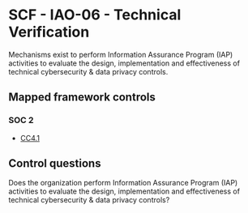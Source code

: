 # SCF - IAO-06 - Technical Verification
Mechanisms exist to perform Information Assurance Program (IAP) activities to evaluate the design, implementation and effectiveness of technical cybersecurity & data privacy controls.
## Mapped framework controls
### SOC 2
- [CC4.1](../soc2/cc41.md)
  
## Control questions
Does the organization perform Information Assurance Program (IAP) activities to evaluate the design, implementation and effectiveness of technical cybersecurity & data privacy controls?
  